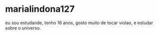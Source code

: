 # marialindona127
eu sou estudande, tenho 16 anos, gosto muito de tocar violao, e estudar sobre o universo.
